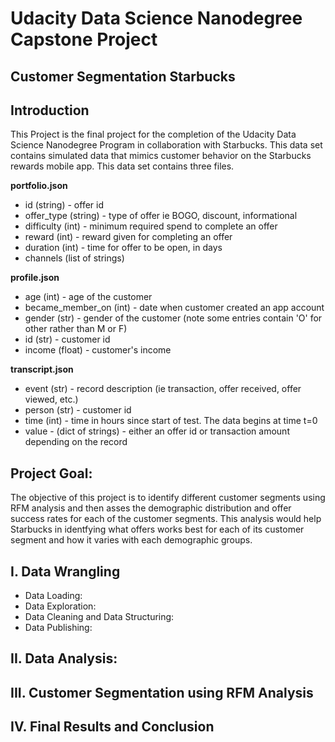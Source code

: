# Udacity Data Science Nanodegree Capstone Project

## Customer Segmentation Starbucks


## Introduction

This Project is the final project for the completion of the Udacity Data Science Nanodegree Program in collaboration with Starbucks. This data set contains simulated data that mimics customer behavior on the Starbucks rewards mobile app. This data set contains three files. 

**portfolio.json**
* id (string) - offer id
* offer_type (string) - type of offer ie BOGO, discount, informational
* difficulty (int) - minimum required spend to complete an offer
* reward (int) - reward given for completing an offer
* duration (int) - time for offer to be open, in days
* channels (list of strings)

**profile.json**
* age (int) - age of the customer 
* became_member_on (int) - date when customer created an app account
* gender (str) - gender of the customer (note some entries contain 'O' for other rather than M or F)
* id (str) - customer id
* income (float) - customer's income

**transcript.json**
* event (str) - record description (ie transaction, offer received, offer viewed, etc.)
* person (str) - customer id
* time (int) - time in hours since start of test. The data begins at time t=0
* value - (dict of strings) - either an offer id or transaction amount depending on the record


## Project Goal:
The objective of this project is to identify different customer segments using RFM analysis and then asses the demographic distribution and offer success rates for each of the customer segments. This analysis would help Starbucks in identfying what offers works best for each of its customer segment and how it varies with each demographic groups.  


## I. Data Wrangling
* Data Loading:
* Data Exploration:
* Data Cleaning and Data Structuring:
* Data Publishing:

## II. Data Analysis:

## III. Customer Segmentation using RFM Analysis

## IV. Final Results and Conclusion

